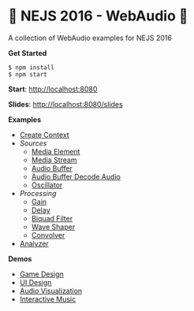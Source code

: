 # 🤘 NEJS 2016 - WebAudio 🤘

A collection of WebAudio examples for NEJS 2016

**Get Started**

	$ npm install
	$ npm start

**Start**: [http://localhost:8080](http://localhost:8080)

**Slides**: [http://localhost:8080/slides](http://localhost:8080/slides)

**Examples**

- [Create Context](examples/create-context.html)
- *Sources*
	- [Media Element](examples/sources/media-element.html)
	- [Media Stream](examples/sources/media-stream.html)
	- [Audio Buffer](examples/sources/audio-buffer.html)
	- [Audio Buffer Decode Audio](examples/sources/audio-buffer-decode-audio.html)
	- [Oscillator](examples/sources/oscillator.html)
- *Processing*
	- [Gain](examples/processing/gain.html)
	- [Delay](examples/processing/delay.html)
	- [Biquad Filter](examples/processing/biquad-filter.html)
	- [Wave Shaper](examples/processing/wave-shaper.html)
	- [Convolver](examples/processing/convolver.html)
- [Analyzer](examples/specialized/analyzer.html)

**Demos**

- [Game Design](examples/demos/game-design.html)
- [UI Design](examples/demos/ui-design.html)
- [Audio Visualization](examples/demos/audio-visualization.html)
- [Interactive Music](examples/demos/interactive-music.html)
